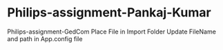 # Philips-assignment-Pankaj-Kumar
Philips-assignment-GedCom
Place File in Import Folder 
Update FileName and path in App.config file
